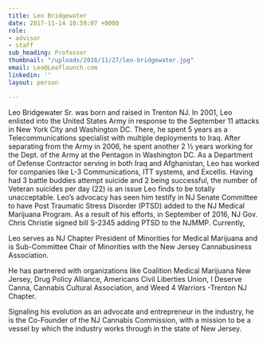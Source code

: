```yaml
---
title: Leo Bridgewater
date: 2017-11-14 10:59:07 +0000
role:
- advisor
- staff
sub_heading: Professor
thumbnail: "/uploads/2018/11/27/leo-bridgewater.jpg"
email: Leo@Leaflaunch.com
linkedin: ''
layout: person

---
```

Leo Bridgewater Sr. was born and raised in Trenton NJ. In 2001, Leo enlisted into the United States Army in response to the September 11 attacks in New York City and Washington DC. There, he spent 5 years as a Telecommunications specialist with multiple deployments to Iraq. After separating from the Army in 2006, he spent another 2 ½ years working for the Dept. of the Army at the Pentagon in Washington DC. As a Department of Defense Contractor serving in both Iraq and Afghanistan, Leo has worked for companies like L-3 Communications, ITT systems, and Excellis. Having had 3 battle buddies attempt suicide and 2 being successful, the number of Veteran suicides per day (22) is an issue Leo finds to be totally unacceptable. Leo’s advocacy has seen him testify in NJ Senate Committee to have Post Traumatic Stress Disorder (PTSD) added to the NJ Medical Marijuana Program. As a result of his efforts, in September of 2016, NJ Gov. Chris Christie signed bill S-2345 adding PTSD to the NJMMP. Currently,   
  
Leo serves as NJ Chapter President of Minorities for Medical Marijuana and is Sub-Committee Chair of Minorities with the New Jersey Cannabusiness Association.  
  
 He has partnered with organizations like Coalition Medical Marijuana New Jersey, Drug Policy Alliance, Americans Civil Liberties Union, I Deserve Canna, Cannabis Cultural Association, and Weed 4 Warriors -Trenton NJ Chapter.   
  
Signaling his evolution as an advocate and entrepreneur in the industry, he is the Co-Founder of the NJ Cannabis Commission, with a mission to be a vessel by which the industry works through in the state of New Jersey.